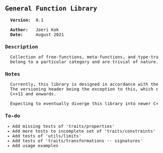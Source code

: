 <pre><h2>General Function Library</h2>  <b>Version:</b>  0.1

  <b>Author:</b>   Joeri Kok
  <b>Date:</b>     August 2021
<h3>Description</h3>  Collection of free-functions, meta-functions, and type-traits that don't
  belong to a particular category and are trivial of nature.
<h3>Notes</h3>  Currently, this library is designed in accordance with the C++17 standard.
  The versioning header being the exception to this, which can be used from
  C++11 and onwards.

  Expecting to eventually diverge this library into newer C++ versions.
<h3>To-do</h3><ul><li>Add missing tests of 'traits/properties'</li><li>Add more tests to incomplete set of 'traits/constraints'</li><li>Add tests of 'utils/limits'</li><li>Add tests of 'traits/transformations -- signatures'</li><li>Add usage examples</li></ul></pre>
